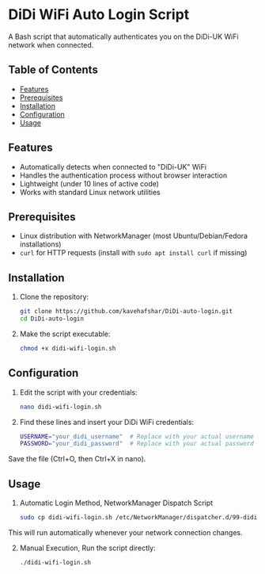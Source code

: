 # DiDi WiFi Auto Login Script

A Bash script that automatically authenticates you on the DiDi-UK WiFi network when connected.

## Table of Contents
- [Features](#features)
- [Prerequisites](#prerequisites)
- [Installation](#installation)
- [Configuration](#configuration)
- [Usage](#usage)


## Features

- Automatically detects when connected to "DiDi-UK" WiFi
- Handles the authentication process without browser interaction
- Lightweight (under 10 lines of active code)
- Works with standard Linux network utilities

## Prerequisites

- Linux distribution with NetworkManager (most Ubuntu/Debian/Fedora installations)
- `curl` for HTTP requests (install with `sudo apt install curl` if missing)

## Installation

1. Clone the repository:
   ```bash
   git clone https://github.com/kavehafshar/DiDi-auto-login.git
   cd DiDi-auto-login
   
2. Make the script executable:
   ```bash
   chmod +x didi-wifi-login.sh
   
   
## Configuration

1. Edit the script with your credentials:
    ``` bash
    nano didi-wifi-login.sh


2. Find these lines and insert your DiDi WiFi credentials:
    ``` bash
    USERNAME="your_didi_username"  # Replace with your actual username
    PASSWORD="your_didi_password"  # Replace with your actual password

Save the file (Ctrl+O, then Ctrl+X in nano).


## Usage

1. Automatic Login Method,
 NetworkManager Dispatch Script

    ```bash
    sudo cp didi-wifi-login.sh /etc/NetworkManager/dispatcher.d/99-didi-login.sh

This will run automatically whenever your network connection changes.

2. Manual Execution,
Run the script directly:

    ```bash
    ./didi-wifi-login.sh


    
